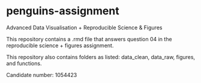 # penguins-assignment
Advanced Data Visualisation + Reproducible Science & Figures

This repository contains a .rmd file that answers question 04 in the reproducible science + figures assignment.

This repository also contains folders as listed: data_clean, data_raw, figures, and functions.

Candidate number: 1054423
